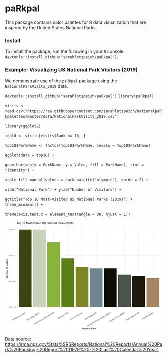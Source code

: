 # paRkpal
This package contains color palettes for R data visualization that are inspired by the United States National Parks. 

### Install
To install the package, run the following in your `R` console: `devtools::install_github("sarahlotspeich/paRkpal")`. 

### Example: Visualizing US National Park Visitors (2019)

We demonstrate use of the `paRkpal` package using the `NationalParkVisits_2019` data.

`devtools::install_github("sarahlotspeich/paRkpal")`
`library(paRkpal)`

`visits <- read.csv("https://raw.githubusercontent.com/sarahlotspeich/nationalpaRkpalettes/master/data/NationalParkVisits_2019.csv")`

`library(ggplot2)`

`top10 <- visits[visits$Rank <= 10, ]`

`top10$ParkName <- factor(top10$ParkName, levels = top10$ParkName)`

`ggplot(data = top10) +`

  `geom_bar(aes(x = ParkName, y = Value, fill = ParkName), stat = "identity") + `
  
  `scale_fill_manual(values = park_palette("olympic"), guide = F) + `
  
  `xlab("National Park") + ylab("Number of Visitors") + `
  
  `ggtitle("Top 10 Most-Visited US National Parks (2019)") + theme_minimal() + `
  
  `theme(axis.text.x = element_text(angle = 30, hjust = 1))`

![Alt text](images/ParkVisitors2019.png)

Data source: https://irma.nps.gov/Stats/SSRSReports/National%20Reports/Annual%20Park%20Ranking%20Report%20(1979%20-%20Last%20Calendar%20Year)
